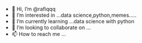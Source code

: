- 👋 Hi, I’m @rafiqqq
- 👀 I’m interested in ...data science,python,memes.....
- 🌱 I’m currently learning ...data science with python
- 💞️ I’m looking to collaborate on ...
- 📫 How to reach me ...

<!---
rafiqqq/rafiqqq is a ✨ special ✨ repository because its `README.md` (this file) appears on your GitHub profile.
You can click the Preview link to take a look at your changes.
--->
